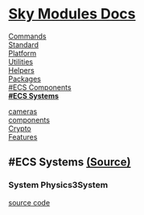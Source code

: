 <!--- This ECS Systems was auto-generated using "npx sky readme" --> 

# [Sky Modules Docs](../README.md)

[Commands](..%2F%5Fcommands%2FREADME.md)   
[Standard](..%2Fstandard%2FREADME.md)   
[Platform](..%2Fplatform%2FREADME.md)   
[Utilities](..%2Futilities%2FREADME.md)   
[Helpers](..%2Fhelpers%2FREADME.md)   
[Packages](..%2Fpkgs%2FREADME.md)   
[#ECS Components](..%2F%23ecs-components%2FREADME.md)   
**[#ECS Systems](..%2F%23ecs-systems%2FREADME.md)**   
  
[cameras](..%2Fcameras%2FREADME.md)   
[components](..%2Fcomponents%2FREADME.md)   
[Crypto](..%2Fcrypto%2FREADME.md)   
[Features](..%2Ffeatures%2FREADME.md)   

## #ECS Systems [(Source)](..%2F%23ecs-systems%2F)

  
### System Physics3System

[source code](Physics3System.ts)